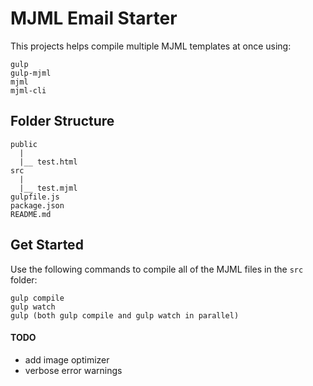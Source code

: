 # MJML Email Starter

This projects helps compile multiple MJML templates at once using:

```
gulp
gulp-mjml
mjml
mjml-cli
```

## Folder Structure
```
public
  |
  |__ test.html
src
  |
  |__ test.mjml
gulpfile.js
package.json
README.md
```

## Get Started
Use the following commands to compile all of the MJML files in the `src` folder:

```
gulp compile
gulp watch
gulp (both gulp compile and gulp watch in parallel)
```

#### TODO
- add image optimizer
- verbose error warnings
